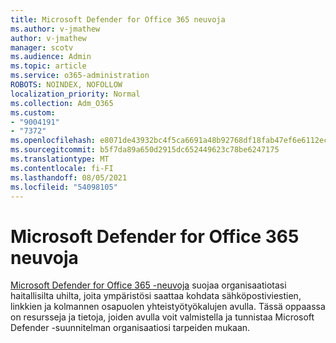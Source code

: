 ```yaml
---
title: Microsoft Defender for Office 365 neuvoja
ms.author: v-jmathew
author: v-jmathew
manager: scotv
ms.audience: Admin
ms.topic: article
ms.service: o365-administration
ROBOTS: NOINDEX, NOFOLLOW
localization_priority: Normal
ms.collection: Adm_O365
ms.custom:
- "9004191"
- "7372"
ms.openlocfilehash: e8071de43932bc4f5ca6691a48b92768df18fab47ef6e6112ecc8604678b6408
ms.sourcegitcommit: b5f7da89a650d2915dc652449623c78be6247175
ms.translationtype: MT
ms.contentlocale: fi-FI
ms.lasthandoff: 08/05/2021
ms.locfileid: "54098105"
---
```

# <a name="microsoft-defender-for-office-365-advisor"></a>Microsoft Defender for Office 365 neuvoja

[Microsoft Defender for Office 365 -neuvoja](https://go.microsoft.com/fwlink/?linkid=2146614) suojaa organisaatiotasi haitallisilta uhilta, joita ympäristösi saattaa kohdata sähköpostiviestien, linkkien ja kolmannen osapuolen yhteistyötyökalujen avulla. Tässä oppaassa on resursseja ja tietoja, joiden avulla voit valmistella ja tunnistaa Microsoft Defender -suunnitelman organisaatiosi tarpeiden mukaan.
